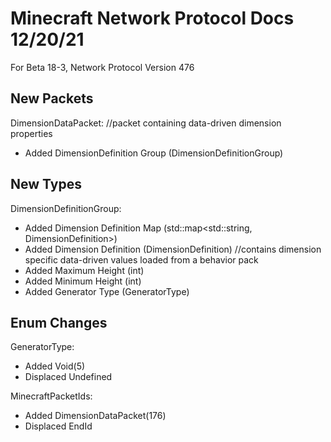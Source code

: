 # Minecraft Network Protocol Docs 12/20/21
For Beta 18-3, Network Protocol Version 476

## New Packets
DimensionDataPacket:                                              //packet containing data-driven dimension properties
* Added DimensionDefinition Group (DimensionDefinitionGroup)

## New Types
DimensionDefinitionGroup:
* Added Dimension Definition Map (std::map<std::string, DimensionDefinition>)
* Added Dimension Definition (DimensionDefinition)               //contains dimension specific data-driven values loaded from a behavior pack
* Added Maximum Height (int)
* Added Minimum Height (int)
* Added Generator Type (GeneratorType)

## Enum Changes
GeneratorType:
* Added Void(5)
* Displaced Undefined

MinecraftPacketIds:
* Added DimensionDataPacket(176)
* Displaced EndId

